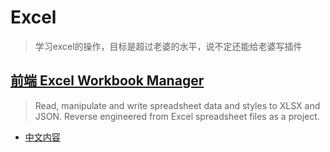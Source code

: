# Excel
> 学习excel的操作，目标是超过老婆的水平，说不定还能给老婆写插件


## [前端 Excel Workbook Manager ](https://github.com/exceljs/exceljs)
> Read, manipulate and write spreadsheet data and styles to XLSX and JSON.
> Reverse engineered from Excel spreadsheet files as a project.

- [中文内容](https://github.com/exceljs/exceljs/blob/master/README_zh.md)

